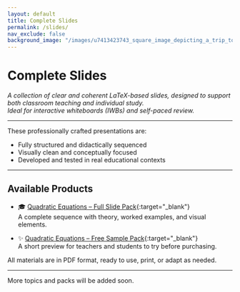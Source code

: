 ```yaml
---
layout: default
title: Complete Slides
permalink: /slides/
nav_exclude: false
background_image: "/images/u7413423743_square_image_depicting_a_trip_to_the_moon_in_the__7ecec992-7051-494a-aa0b-578560adfc9f_2.png"
---
```


# Complete Slides

_A collection of clear and coherent LaTeX-based slides, designed to support both classroom teaching and individual study._  
_Ideal for interactive whiteboards (IWBs) and self-paced review._

---

These professionally crafted presentations are:

- Fully structured and didactically sequenced  
- Visually clean and conceptually focused  
- Developed and tested in real educational contexts

---

## Available Products

- 🎓 [Quadratic Equations – Full Slide Pack](https://cesarepeli.gumroad.com/l/quadratic-slide-pack){:target="_blank"}  
  A complete sequence with theory, worked examples, and visual elements.

- ✨ [Quadratic Equations – Free Sample Pack](https://cesarepeli.gumroad.com/l/hoxus){:target="_blank"}  
  A short preview for teachers and students to try before purchasing.

All materials are in PDF format, ready to use, print, or adapt as needed.

---

More topics and packs will be added soon.
